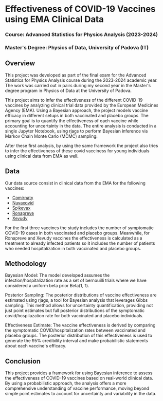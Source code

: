 # Effectiveness of COVID-19 Vaccines using EMA Clinical Data

### Course: Advanced Statistics for Physics Analysis (2023-2024)
### Master's Degree: Physics of Data, University of Padova (IT)

## Overview

This project was developed as part of the final exam for the Advanced Statistics for Physics Analysis course during the 2023-2024 academic year. The work was carried out in pairs during my second year in the Master's degree program in Physics of Data at the University of Padova.

This project aims to infer the effectiveness of the different COVID-19 vaccines by analyzing clinical trial data provided by the European Medicines Agency (EMA). Using a Bayesian approach, the project models vaccine efficacy in different setups in both vaccinated and placebo groups. The primary goal is to quantify the effectiveness of each vaccine while accounting for uncertainty in the data. The entire analysis is conducted in a single Jupyter Notebook, using rjags to perform Bayesian inference via Markov Chain Monte Carlo (MCMC) sampling.

After these first analysis, by using the same framework the project also tries to infer the effectiveness of these covid vacciness for young individuals using clinical data from EMA as well.

## Data

Our data source consist in clinical data from the EMA for the following vaccines: 
- [Comirnaty](https://www.ema.europa.eu/en/medicines/human/EPAR/comirnaty)
- [Nuvaxovid](https://www.ema.europa.eu/en/medicines/human/EPAR/nuvaxovid)
- [Spikevax](https://www.ema.europa.eu/en/medicines/human/EPAR/spikevax-previously-covid-19-vaccine-moderna)
- [Ronapreve](https://www.ema.europa.eu/en/medicines/human/EPAR/ronapreve)
- [Xevudy](https://www.ema.europa.eu/en/medicines/human/EPAR/xevudy)

For the first three vaccines the study includes the number of symptomatic COVID-19 cases in both vaccinated and placebo groups. Meanwhile, for Ronapreve and Xevudy vaccines the effectiveness is calculated as a treatment to already infected patients so it includes the number of patients who needed hospitalization in both vaccinated and placebo groups.

## Methodology

Bayesian Model: The model developed assumes the infection/hospitalization rate as a set of bernouilli trials where we have considered a uniform beta prior Beta(1, 1).

Posterior Sampling: The posterior distributions of vaccine effectiveness are estimated using rjags, a tool for Bayesian analysis that leverages Gibbs sampling. This method allows for uncertainty quantification, providing not just point estimates but full posterior distributions of the symptomatic covid/hospilazation rate for both vaccinated and placebo individuals.

Effectiveness Estimate: The vaccine effectiveness is derived by comparing the symptomatic COVID/hospitalization rates between vaccinated and placebo groups. The posterior distribution of this effectiveness is used to generate the 95% credibility interval and make probabilistic statements about each vaccine's efficacy.

## Conclusion

This project provides a framework for using Bayesian inference to assess the effectiveness of COVID-19 vaccines based on real-world clinical data. By using a probabilistic approach, the analysis offers a more comprehensive understanding of vaccine performance, moving beyond simple point estimates to account for uncertainty and variability in the data.

